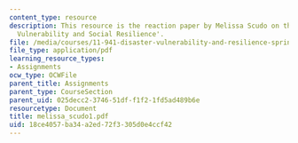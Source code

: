 ```yaml
---
content_type: resource
description: This resource is the reaction paper by Melissa Scudo on the topic 'Disaster
  Vulnerability and Social Resilience'.
file: /media/courses/11-941-disaster-vulnerability-and-resilience-spring-2005/18ce4057ba34a2ed72f3305d0e4ccf42_melissa_scudo1.pdf
file_type: application/pdf
learning_resource_types:
- Assignments
ocw_type: OCWFile
parent_title: Assignments
parent_type: CourseSection
parent_uid: 025decc2-3746-51df-f1f2-1fd5ad489b6e
resourcetype: Document
title: melissa_scudo1.pdf
uid: 18ce4057-ba34-a2ed-72f3-305d0e4ccf42
---
```

